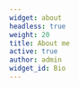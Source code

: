```yaml
---
widget: about
headless: true
weight: 20
title: About me
active: true
author: admin
widget_id: Bio
---
```


